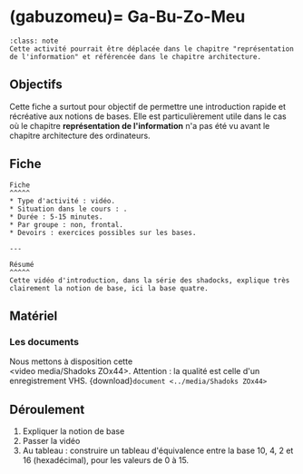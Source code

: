 (gabuzomeu)=
Ga-Bu-Zo-Meu
===========================

```{admonition} Attention
:class: note
Cette activité pourrait être déplacée dans le chapitre "représentation de l'information" et référencée dans le chapitre architecture.
```

## Objectifs
Cette fiche a surtout pour objectif de permettre une introduction rapide et récréative aux notions de bases. Elle est particulièrement utile dans le cas où le chapitre **représentation de l'information** n'a pas été vu avant le chapitre architecture des ordinateurs.

## Fiche
````{panels}
Fiche
^^^^^
* Type d'activité : vidéo.
* Situation dans le cours : .
* Durée : 5-15 minutes.
* Par groupe : non, frontal.
* Devoirs : exercices possibles sur les bases.

---

Résumé
^^^^^
Cette vidéo d'introduction, dans la série des shadocks, explique très clairement la notion de base, ici la base quatre.

````

## Matériel
### Les documents

Nous mettons à disposition cette  
<video media/Shadoks ZOx44>. Attention : la qualité est celle d'un enregistrement VHS.
{download}`document <../media/Shadoks ZOx44>`

## Déroulement

1. Expliquer la notion de base
2. Passer la vidéo
3. Au tableau : construire un tableau d'équivalence entre la base 10, 4, 2 et 16 (hexadécimal), pour les valeurs de 0 à 15.


